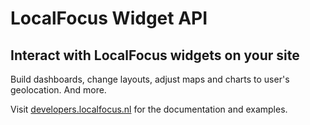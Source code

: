 # LocalFocus Widget API

## Interact with LocalFocus widgets on your site

Build dashboards, change layouts, adjust maps and charts to user's geolocation. And more.

Visit [developers.localfocus.nl](http://developers.localfocus.nl) for the documentation and examples.